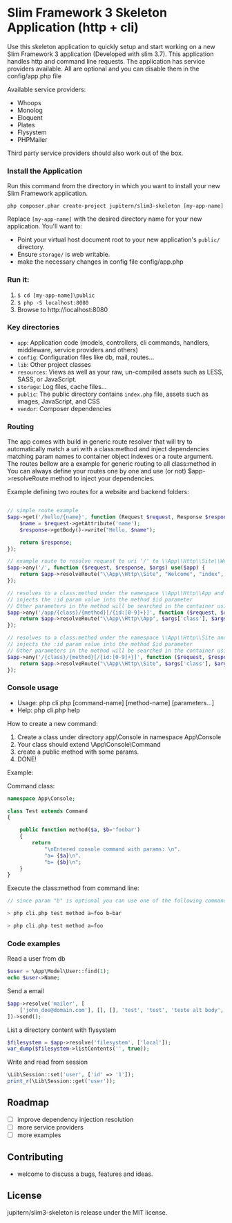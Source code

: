 # Slim Framework 3 Skeleton Application (http + cli)

Use this skeleton application to quickly setup and start working on a new Slim Framework 3 application (Developed with slim 3.7).
This application handles http and command line requests.
The application has service providers available. All are optional and you can disable them in the config/app.php file

Available service providers:

* Whoops
* Monolog
* Eloquent
* Plates
* Flysystem
* PHPMailer

Third party service providers should also work out of the box.

### Install the Application

Run this command from the directory in which you want to install your new Slim Framework application.

    php composer.phar create-project jupitern/slim3-skeleton [my-app-name]

Replace `[my-app-name]` with the desired directory name for your new application. You'll want to:

* Point your virtual host document root to your new application's `public/` directory.
* Ensure `storage/` is web writable.
* make the necessary changes in config file config/app.php

### Run it:

1. `$ cd [my-app-name]\public`
2. `$ php -S localhost:8080`
3. Browse to http://localhost:8080


### Key directories

* `app`:        Application code (models, controllers, cli commands, handlers, middleware, service providers and others)
* `config`:     Configuration files like db, mail, routes...
* `lib`:        Other project classes
* `resources`:  Views as well as your raw, un-compiled assets such as LESS, SASS, or JavaScript.
* `storage`:    Log files, cache files...
* `public`:     The public directory contains `index.php` file, assets such as images, JavaScript, and CSS
* `vendor`:     Composer dependencies

### Routing

The app comes with build in generic route resolver that will try to automatically match a uri with a class:method
and inject dependencies matching param names to container object indexes or a route argument.
The routes bellow are a example for generic routing to all class:method in
You can always define your routes one by one and use (or not) $app->resolveRoute method to inject your dependencies.

Example defining two routes for a website and backend folders:

```php

// simple route example
$app->get('/hello/{name}', function (Request $request, Response $response, $args) {
	$name = $request->getAttribute('name');
	$response->getBody()->write("Hello, $name");

	return $response;
});

// example route to resolve request to uri '/' to \\App\\Http\\Site\\Welcome::index
$app->any('/', function ($request, $response, $args) use($app) {
	return $app->resolveRoute("\\App\\Http\\Site", "Welcome", "index", $args);
});

// resolves to a class:method under the namespace \\App\\Http\\App and
// injects the :id param value into the method $id parameter
// Other parameters in the method will be searched in the container using parameter name
$app->any('/app/{class}/{method}[/{id:[0-9]+}]', function ($request, $response, $args) use($app) {
	return $app->resolveRoute("\\App\\Http\\App", $args['class'], $args['method'], $args);
});

// resolves to a class:method under the namespace \\App\\Http\\Site and
// injects the :id param value into the method $id parameter
// Other parameters in the method will be searched in the container using parameter name
$app->any('/{class}/{method}[/{id:[0-9]+}]', function ($request, $response, $args) use($app) {
	return $app->resolveRoute("\\App\\Http\\Site", $args['class'], $args['method'], $args);
});
```

### Console usage

* Usage: php cli.php [command-name] [method-name] [parameters...]
* Help: php cli.php help

How to create a new command:
 1. Create a class under directory app\Console in namespace App\Console
 2. Your class should extend \App\Console\Command
 3. create a public method with some params.
 4. DONE!

Example:

Command class:
```php
namespace App\Console;

class Test extends Command
{

	public function method($a, $b='foobar')
	{
		return
			"\nEntered console command with params: \n".
			"a= {$a}\n".
			"b= {$b}\n";
	}
}
```

Execute the class:method from command line:

```php
// since param "b" is optional you can use one of the following commands

> php cli.php test method a=foo b=bar

> php cli.php test method a=foo
```

### Code examples

Read a user from db
```php
$user = \App\Model\User::find(1);
echo $user->Name;
```

Send a email
```php
$app->resolve('mailer', [
    ['john_doe@domain.com'], [], [], 'test', 'test', 'teste alt body',
])->send();
```

List a directory content with flysystem
```php
$filesystem = $app->resolve('filesystem', ['local']);
var_dump($filesystem->listContents('', true));
```

Write and read from session
```php
\Lib\Session::set('user', ['id' => '1']);
print_r(\Lib\Session::get('user'));
```

## Roadmap

 - [ ] improve dependency injection resolution
 - [ ] more service providers
 - [ ] more examples

## Contributing

 - welcome to discuss a bugs, features and ideas.

## License

jupitern/slim3-skeleton is release under the MIT license.